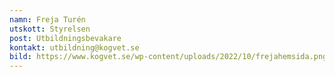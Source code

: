 ```yaml
---
namn: Freja Turén
utskott: Styrelsen
post: Utbildningsbevakare
kontakt: utbildning@kogvet.se
bild: https://www.kogvet.se/wp-content/uploads/2022/10/frejahemsida.png
---
```

